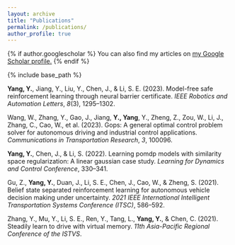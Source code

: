 ```yaml
---
layout: archive
title: "Publications"
permalink: /publications/
author_profile: true
---
```


{% if author.googlescholar %}
  You can also find my articles on <u><a href="{{author.googlescholar}}">my Google Scholar profile</a>.</u>
{% endif %}

{% include base_path %}

<!--
{% for post in site.publications reversed %}
  {% include archive-single.html %}
{% endfor %}
-->

**Yang, Y.**, Jiang, Y., Liu, Y., Chen, J., & Li, S. E. (2023). Model-free safe reinforcement learning through neural barrier certificate. *IEEE Robotics and Automation Letters*, *8*(3), 1295–1302.

<!-- **Yang, Y.**, Jiang, Y., Chen, J., Li, S. E., Gu, Z., Yin, Y., Zhang, Q., & Yu, K. (2023). Belief state actor-critic algorithm from separation principle for pomdp. 2023 American Control Conference (ACC). -->

Wang, W., Zhang, Y., Gao, J., Jiang, **Y., Yang**, Y., Zheng, Z., Zou, W., Li, J., Zhang, C., Cao, W., et al. (2023). Gops: A general optimal control problem solver for autonomous driving and industrial control applications. *Communications in Transportation Research*, *3*, 100096.

**Yang, Y.**, Chen, J., & Li, S. (2022). Learning pomdp models with similarity space regularization: A linear gaussian case study. *Learning for Dynamics and Control Conference*, 330–341.

Gu, Z., **Yang, Y.**, Duan, J., Li, S. E., Chen, J., Cao, W., & Zheng, S. (2021). Belief state separated reinforcement learning for autonomous vehicle decision making under uncertainty. *2021 IEEE International Intelligent Transportation Systems Conference (ITSC)*, 586–592.

Zhang, Y., Mu, Y., Li, S. E., Ren, Y., Tang, L., **Yang, Y.**, & Chen, C. (2021). Steadily learn to drive with virtual memory. *11th Asia-Pacific Regional Conference of the ISTVS*.